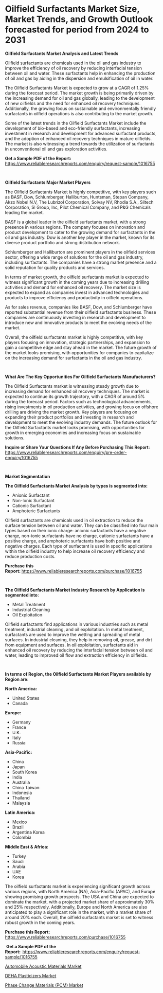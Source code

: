 <p><h1>Oilfield Surfactants Market Size, Market Trends, and Growth Outlook forecasted for period from 2024 to 2031</h1></p><p><strong>Oilfield Surfactants Market Analysis and Latest Trends</strong></p>
<p><p>Oilfield surfactants are chemicals used in the oil and gas industry to improve the efficiency of oil recovery by reducing interfacial tension between oil and water. These surfactants help in enhancing the production of oil and gas by aiding in the dispersion and emulsification of oil in water.</p><p>The Oilfield Surfactants Market is expected to grow at a CAGR of 1.25% during the forecast period. The market growth is being primarily driven by the increasing demand for oil and gas globally, leading to the development of new oilfields and the need for enhanced oil recovery techniques. Additionally, the growing focus on sustainable and environmentally friendly surfactants in oilfield operations is also contributing to the market growth.</p><p>Some of the latest trends in the Oilfield Surfactants Market include the development of bio-based and eco-friendly surfactants, increasing investment in research and development for advanced surfactant products, and the adoption of enhanced oil recovery techniques in mature oilfields. The market is also witnessing a trend towards the utilization of surfactants in unconventional oil and gas exploration activities.</p></p>
<p><strong>Get a Sample PDF of the Report:&nbsp;</strong> <a href="https://www.reliableresearchreports.com/enquiry/request-sample/1016755">https://www.reliableresearchreports.com/enquiry/request-sample/1016755</a></p>
<p>&nbsp;</p>
<p><strong>Oilfield Surfactants Major Market Players</strong></p>
<p><p>The Oilfield Surfactants Market is highly competitive, with key players such as BASF, Dow, Schlumberger, Halliburton, Huntsman, Stepan Company, Akzo Nobel N.V, The Lubrizol Corporation, Solvay NV, Rhodia S.A., Siltech Corporation, SI Group, Inc, Pilot Chemical Company, and P&G Chemicals leading the market. </p><p>BASF is a global leader in the oilfield surfactants market, with a strong presence in various regions. The company focuses on innovation and product development to cater to the growing demand for surfactants in the oil and gas industry. Dow is another key player in the market, known for its diverse product portfolio and strong distribution network. </p><p>Schlumberger and Halliburton are prominent players in the oilfield services sector, offering a wide range of solutions for the oil and gas industry, including surfactants. The companies have a strong market presence and a solid reputation for quality products and services. </p><p>In terms of market growth, the oilfield surfactants market is expected to witness significant growth in the coming years due to increasing drilling activities and demand for enhanced oil recovery. The market size is expected to expand as companies invest in advanced technologies and products to improve efficiency and productivity in oilfield operations. </p><p>As for sales revenue, companies like BASF, Dow, and Schlumberger have reported substantial revenue from their oilfield surfactants business. These companies are continuously investing in research and development to introduce new and innovative products to meet the evolving needs of the market. </p><p>Overall, the oilfield surfactants market is highly competitive, with key players focusing on innovation, strategic partnerships, and expansion to gain a competitive edge and stay ahead in the market. The future growth of the market looks promising, with opportunities for companies to capitalize on the increasing demand for surfactants in the oil and gas industry.</p></p>
<p>&nbsp;</p>
<p><strong>What Are The Key Opportunities For Oilfield Surfactants Manufacturers?</strong></p>
<p><p>The Oilfield Surfactants market is witnessing steady growth due to increasing demand for enhanced oil recovery techniques. The market is expected to continue its growth trajectory, with a CAGR of around 5% during the forecast period. Factors such as technological advancements, rising investments in oil production activities, and growing focus on offshore drilling are driving the market growth. Key players are focusing on expanding their product portfolios and investing in research and development to meet the evolving industry demands. The future outlook for the Oilfield Surfactants market looks promising, with opportunities for growth in emerging economies and increasing focus on sustainable solutions.</p></p>
<p><strong>Inquire or Share Your Questions If Any Before Purchasing This Report:</strong> <a href="https://www.reliableresearchreports.com/enquiry/pre-order-enquiry/1016755">https://www.reliableresearchreports.com/enquiry/pre-order-enquiry/1016755</a></p>
<p>&nbsp;</p>
<p><strong>Market Segmentation</strong></p>
<p><strong>The Oilfield Surfactants Market Analysis by types is segmented into:</strong></p>
<p><ul><li>Anionic Surfactant</li><li>Non-Ionic Surfactant</li><li>Cationic Surfactant</li><li>Amphoteric Surfactants</li></ul></p>
<p><p>Oilfield surfactants are chemicals used in oil extraction to reduce the surface tension between oil and water. They can be classified into four main types based on their ionic charge: anionic surfactants have a negative charge, non-ionic surfactants have no charge, cationic surfactants have a positive charge, and amphoteric surfactants have both positive and negative charges. Each type of surfactant is used in specific applications within the oilfield industry to help increase oil recovery efficiency and reduce production costs.</p></p>
<p><strong>Purchase this Report:&nbsp;</strong><a href="https://www.reliableresearchreports.com/purchase/1016755">https://www.reliableresearchreports.com/purchase/1016755</a></p>
<p>&nbsp;</p>
<p><strong>The Oilfield Surfactants Market Industry Research by Application is segmented into:</strong></p>
<p><ul><li>Metal Treatment</li><li>Industrial Cleaning</li><li>Oil Exploitation</li></ul></p>
<p><p>Oilfield surfactants find applications in various industries such as metal treatment, industrial cleaning, and oil exploitation. In metal treatment, surfactants are used to improve the wetting and spreading of metal surfaces. In industrial cleaning, they help in removing oil, grease, and dirt from equipment and surfaces. In oil exploitation, surfactants aid in enhanced oil recovery by reducing the interfacial tension between oil and water, leading to improved oil flow and extraction efficiency in oilfields.</p></p>
<p>&nbsp;</p>
<p><strong>In terms of Region, the Oilfield Surfactants Market Players available by Region are:</strong></p>
<p>
    <p> <strong> North America: </strong>
        <ul>
            <li>United States</li>
            <li>Canada</li>
        </ul>
        </p> 
    <p> <strong> Europe: </strong>
        <ul>
            <li>Germany</li>
            <li>France</li>
            <li>U.K.</li>
            <li>Italy</li>
            <li>Russia</li>
        </ul>
        </p> 
    <p> <strong> Asia-Pacific: </strong>
        <ul>
            <li>China</li>
            <li>Japan</li>
            <li>South Korea</li>
            <li>India</li>
            <li>Australia</li>
            <li>China Taiwan</li>
            <li>Indonesia</li>
            <li>Thailand</li>
            <li>Malaysia</li>
        </ul>
        </p> 
    <p> <strong> Latin America: </strong>
        <ul>
            <li>Mexico</li>
            <li>Brazil</li>
            <li>Argentina Korea</li>
            <li>Colombia</li>
        </ul>
        </p> 
    <p> <strong> Middle East & Africa: </strong>
        <ul>
            <li>Turkey</li>
            <li>Saudi</li>
            <li>Arabia</li>
            <li>UAE</li>
            <li>Korea</li>
        </ul>
    </p>
    </p>
<p><p>The oilfield surfactants market is experiencing significant growth across various regions, with North America (NA), Asia-Pacific (APAC), and Europe showing promising growth prospects. The USA and China are expected to dominate the market, with a projected market share of approximately 30% and 25% respectively. Additionally, Europe and North America are also anticipated to play a significant role in the market, with a market share of around 20% each. Overall, the oilfield surfactants market is set to witness robust growth in the coming years.</p></p>
<p><strong>Purchase this Report: </strong><a href="https://www.reliableresearchreports.com/purchase/1016755">https://www.reliableresearchreports.com/purchase/1016755</a></p>
<p>&nbsp;<strong>Get a Sample PDF of the Report:&nbsp;&nbsp;</strong><a href="https://www.reliableresearchreports.com/enquiry/request-sample/1016755">https://www.reliableresearchreports.com/enquiry/request-sample/1016755</a></p>
<p><strong></strong></p>
<p><p><a href="https://view.publitas.com/reportprime-1/automobile-acoustic-materials-market-size-growing-and-forecasted-for-period-from-2023-2030-and-provides-complete-market-analysis-of-this-market/">Automobile Acoustic Materials Market</a></p><p><a href="https://view.publitas.com/reportprime-1/deha-plasticizers-market-size-furnishes-valuable-information-encompassing-market-share-market-trends-and-projections-spanning-from-2023-to-2030/">DEHA Plasticizers Market</a></p><p><a href="https://view.publitas.com/reportprime-1/phase-change-materials-pcm-market-furnish-information-about-market-size-market-share-market-dynamics-and-projections-spanning-from-2023-to-2030/">Phase Change Materials (PCM) Market</a></p></p>